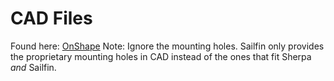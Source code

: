 # CAD Files
Found here: [OnShape](https://cad.onshape.com/documents/62063f3fcb23067bcaa5ab9b/w/d0a171f69a9cdb48ab1417f7/e/0df8f7e7769d611c5ae77dc3?renderMode=0&uiState=61d8e2a77cbd9478749dd39c)
Note: Ignore the mounting holes. Sailfin only provides the proprietary mounting holes in CAD instead of the ones that fit Sherpa *and* Sailfin.